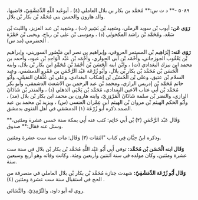 ٥٠٨٩ -** د ت س:** مُحَمَّد بن بكار بن بلال العاملي (٤) ، أبوعَبد اللَّهِ الدِّمَشْقِيّ، قاضيها، والد هارون والحسن بني مُحَمَّد بْن بكار بْن بلال.

**رَوَى عَن:** أيوب بْن سويد الرملي، وسَعِيد بْن بَشِير (ت) ، وسَعِيد بْن عبد العزيز، والليث بْن سَعْد، ومُحَمَّد بْن راشد المكحولي (د) ، وموسى بْن علي بْن رباح، ويحيى بْن حَمْزَة الحضرمي (مد س) .

**رَوَى عَنه:** إِبْرَاهِيم بْن المستمر العروقي، وإبراهيم بن نصر ابن مَنْصُور السوريني، وإبراهيم بْن يَعْقُوب الجوزجاني، وأَحْمَد بْن أَبي الحواري، وأَحْمَد بْن عَبْد الْوَاحِدِ بْن عبود، وأحمد بن محمد ابن نيزك البغدادي (ت) ، وابْن ابنه الْحَسَن بْن أَحْمَدَ بْن مُحَمَّدٍ ابن بكار بْن بلال، وابنه الْحَسَن بْن مُحَمَّد بْن بكار بْن بلال، وأَبُو زُرْعَة عَبْد الرَّحْمَنِ بن عَمْرو الدمشقي، وعبد السلام بْن عتيق، وعلي بْن الْحُسَيْن بْن إشكاب البغدادي، وعلي بْن عُثْمَان النفيلي، وأَبُو حاتم مُحَمَّد بْن إدريس الرازي، ومحمد بْن عبد الرحمن بن الاشعث الدشمقي، وأبو بكر مُحَمَّد بْن أَبي عتاب الاعين البغدادي، مُحَمَّد بْن يَحْيَى الذهلي (د) ، والمنذر بْن شَاذَانَ الرازي، والنضر بْن سلمة شَاذَانَ الْمَرْوَزِيّ، وابنه هارون بن محمد ابن بكار بْن بلال (مد) ، وأَبُو الحكم الهيثم بْن مروان بْن الهيثم ابن عِمْران العنسي (س) ، ويزيد بْن محمد بن عبد الصمد.ذكره أبو زُرْعَة (١) الدمشقي في أهل الفتوى بدمشق.

وَقَال عَبْد الرَّحْمَنِ (٢) بْن أَبي حَاتِم: كتب عنه أَبِي بمكة سنة خمس عشرة ومئتين،** وسئل عنه فقال:** صدوق.

وذكره ابنُ حِبَّان فِي كتاب "الثقات (٣) وَقَال: مات سنة ست عشرة ومئتين.

**وَقَال ابنه الْحَسَن بْن مُحَمَّد:** توفي أَبِي أَبُو عَبْد اللَّهِ مُحَمَّد بْن بكار بْن بلال في سنة ست عشرة ومئتين، وكان مولده في سنة اثنتين وأربعين ومئة، وكانت وفاته وهو أربع وسبعين سنة.

**وَقَال أَبُو زُرْعَة الدِّمَشْقِيّ:** شهدت جنازة مُحَمَّد بْن بكار بْن بلال العاملي في منصرفة من الحج في استقبال سنة ست عشرة ومئتين (٤) .

روى له أبو داود، والتِّرْمِذِيّ، والنَّسَائي.